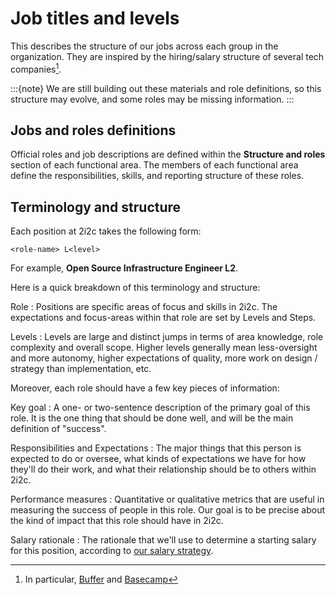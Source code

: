 # Job titles and levels

This describes the structure of our jobs across each group in the organization. They are inspired by the hiring/salary structure of several tech companies[^job-refs].

:::{note}
We are still building out these materials and role definitions, so this structure may evolve, and some roles may be missing information.
:::

## Jobs and roles definitions

Official roles and job descriptions are defined within the **Structure and roles** section of each functional area.
The members of each functional area define the responsibilities, skills, and reporting structure of these roles.  

## Terminology and structure

Each position at 2i2c takes the following form:

```
<role-name> L<level>
```

For example, **Open Source Infrastructure Engineer L2**.

Here is a quick breakdown of this terminology and structure:

Role
: Positions are specific areas of focus and skills in 2i2c. The expectations and focus-areas within that role are set by Levels and Steps.

Levels
: Levels are large and distinct jumps in terms of area knowledge, role complexity and overall scope. Higher levels generally mean less-oversight and more autonomy, higher expectations of quality, more work on design / strategy than implementation, etc.

Moreover, each role should have a few key pieces of information:

Key goal
: A one- or two-sentence description of the primary goal of this role. It is the one thing that should be done well, and will be the main definition of "success".

Responsibilities and Expectations
: The major things that this person is expected to do or oversee, what kinds of expectations we have for how they'll do their work, and what their relationship should be to others within 2i2c.

Performance measures
: Quantitative or qualitative metrics that are useful in measuring the success of people in this role. Our goal is to be precise about the kind of impact that this role should have in 2i2c.

Salary rationale
: The rationale that we'll use to determine a starting salary for this position, according to [our salary strategy](compensation.md).

[^job-refs]: In particular, [Buffer](https://buffer.com/resources/salary-formula-changes-2019/) and [Basecamp](https://m.signalvnoise.com/how-we-pay-people-at-basecamp/)
